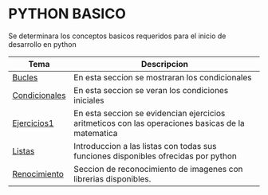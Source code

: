 # PYTHON BASICO
Se determinara los conceptos basicos requeridos para el inicio de desarrollo en python

| Tema | Descripcion 
|------|-----------
|[Bucles](Bucles) | En esta seccion se mostraran los condicionales
|[Condicionales](Condicionales) | En esta seccion se veran los condiciones iniciales 
|[Ejercicios1](Ejercicios_Aritmeticos) | En esta seccion se evidencian ejercicios aritmeticos con las operaciones basicas de la matematica
|[Listas](Listas) | Introduccion a las listas con todas sus funciones disponibles ofrecidas por python
|[Renocimiento](Reconocimiento) | Seccion de reconocimiento de imagenes con librerias disponibles.